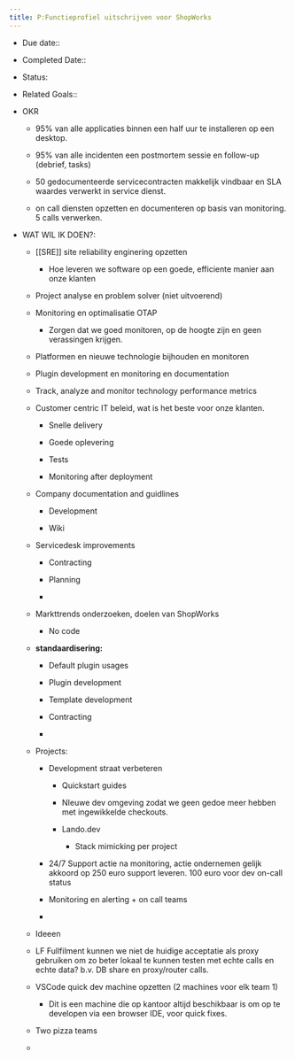 ```yaml
---
title: P:Functieprofiel uitschrijven voor ShopWorks
---
```


- Due date:: 

- Completed Date::

- Status:

- Related Goals::

- OKR
	 - 95% van alle applicaties binnen een half uur te installeren op een desktop.

	 - 95% van alle incidenten een postmortem sessie en follow-up (debrief, tasks)

	 - 50 gedocumenteerde servicecontracten makkelijk vindbaar en SLA waardes verwerkt in service dienst.

	 - on call diensten opzetten en documenteren op basis van monitoring. 5 calls verwerken. 

- WAT WIL IK DOEN?:
	 - [[SRE]] site reliability enginering opzetten
		 - Hoe leveren we software op een goede, efficiente  manier aan onze klanten

	 - Project analyse en problem solver (niet uitvoerend)

	 - Monitoring en optimalisatie OTAP
		 - Zorgen dat we goed monitoren, op de hoogte zijn en geen verassingen krijgen.

	 - Platformen en nieuwe technologie bijhouden en monitoren

	 - Plugin development en monitoring en documentation

	 - Track, analyze and monitor technology performance metrics

	 - Customer centric IT beleid, wat is het beste voor onze klanten.
		 - Snelle delivery

		 - Goede oplevering

		 - Tests

		 - Monitoring after deployment

	 - Company documentation and guidlines
		 - Development 

		 - Wiki

	 - Servicedesk improvements
		 - Contracting

		 - Planning

		 - 

	 - Markttrends onderzoeken, doelen van ShopWorks 
		 - No code

	 - **standaardisering:**
		 - Default plugin usages

		 - Plugin development

		 - Template development

		 - Contracting 

		 - 

	 - Projects:
		 - Development straat verbeteren

			 - Quickstart guides

			 - NIeuwe dev omgeving zodat we geen gedoe meer hebben met ingewikkelde checkouts.

			 - Lando.dev
				 - Stack mimicking per project 

		 - 24/7 Support actie na monitoring, actie ondernemen gelijk akkoord op 250 euro support leveren. 100 euro voor dev on-call status

		 - Monitoring en alerting + on call teams

		 - 

	 - Ideeen

	 - LF Fullfilment kunnen we niet de huidige acceptatie als proxy gebruiken om zo  beter lokaal te kunnen testen met echte calls en echte data? b.v. DB share en proxy/router calls.

	 - VSCode quick dev machine opzetten (2 machines  voor elk team 1)
		 - Dit is een machine die op kantoor altijd beschikbaar is om op te developen via een browser IDE, voor quick fixes.

	 - Two pizza teams

	 - 
